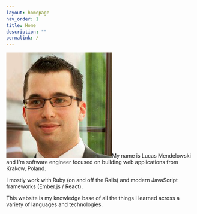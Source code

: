 ```yaml
---
layout: homepage
nav_order: 1
title: Home
description: ""
permalink: /
---
```


<img src="/images/avatar.jpg" alt="Lucas Mendelowski" class="avatar" />My name is Lucas Mendelowski and I'm software engineer focused on building web applications from Krakow, Poland.

I mostly work with Ruby (on and off the Rails) and modern JavaScript frameworks (Ember.js / React).

This website is my knowledge base of all the things I learned across a variety of languages and technologies.
